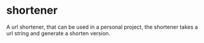 # shortener
A url shortener, that can be used in a personal project, the shortener takes a url string and generate a shorten version. 

